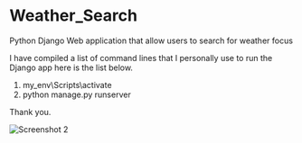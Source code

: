 # Weather_Search
Python Django Web application that allow users to search for weather focus


I have compiled a list of command lines that I personally use to run the Django app here is the list below. 
1.   my_env\Scripts\activate
2.   python manage.py runserver

Thank you.

![Screenshot 2](https://github.com/skhumbuzojabulane/Weather_Search/assets/73143829/9ab9cb33-958d-4aff-a0f1-e81933a2a143)
